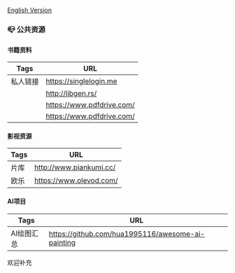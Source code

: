 [English Version](README.en.md)

### 📪 公共资源

#### 书籍资料
|Tags   |URL    |
|----------|------------------------|
|私人链接   |https://singlelogin.me  |
|          |http://libgen.rs/       |
|          |https://www.pdfdrive.com/|
|          |https://www.pdfdrive.com/|

#### 影视资源
|Tags   |URL    |
|----------|------------------------|
|片库      |http://www.piankumi.cc/ |
|欧乐      |https://www.olevod.com/ |

#### AI项目
|Tags  |URL    |
|----------|------------------------|
|AI绘图汇总|https://github.com/hua1995116/awesome-ai-painting|


欢迎补充
